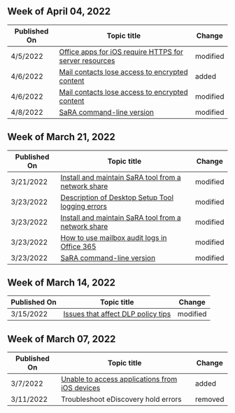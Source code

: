 <!-- This file is generated automatically each week. Changes made to this file will be overwritten.-->



## Week of April 04, 2022


| Published On |Topic title | Change |
|------|------------|--------|
| 4/5/2022 | [Office apps for iOS require HTTPS for server resources](/office365/troubleshoot/administration/office-ios-requires-https) | modified |
| 4/6/2022 | [Mail contacts lose access to encrypted content](/office365/troubleshoot/sensitivity-labels/mail-contacts-lose-access-encrypted-content) | added |
| 4/6/2022 | [Mail contacts lose access to encrypted content](/office365/troubleshoot/sensitivity-labels/mail-contacts-lose-access-encrypted-content) | modified |
| 4/8/2022 | [SaRA command-line version](/office365/troubleshoot/administration/sara-command-line-version) | modified |


## Week of March 21, 2022


| Published On |Topic title | Change |
|------|------------|--------|
| 3/21/2022 | [Install and maintain SaRA tool from a network share](/office365/troubleshoot/installation/install-sara-from-network-share) | modified |
| 3/23/2022 | [Description of Desktop Setup Tool logging errors](/office365/troubleshoot/installation/desktop-setup-tool-logging-errors) | modified |
| 3/23/2022 | [Install and maintain SaRA tool from a network share](/office365/troubleshoot/installation/install-sara-from-network-share) | modified |
| 3/23/2022 | [How to use mailbox audit logs in Office 365](/office365/troubleshoot/audit-logs/mailbox-audit-logs) | modified |
| 3/23/2022 | [SaRA command-line version](/office365/troubleshoot/administration/sara-command-line-version) | modified |


## Week of March 14, 2022


| Published On |Topic title | Change |
|------|------------|--------|
| 3/15/2022 | [Issues that affect DLP policy tips](/office365/troubleshoot/data-loss-prevention/data-loss-prevention-policy-tips) | modified |


## Week of March 07, 2022


| Published On |Topic title | Change |
|------|------------|--------|
| 3/7/2022 | [Unable to access applications from iOS devices](/office365/troubleshoot/o365-security/cannot-access-application-from-ios-device) | added |
| 3/11/2022 | Troubleshoot eDiscovery hold errors | removed |
